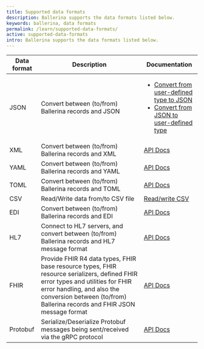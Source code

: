 ```yaml
---
title: Supported data formats
description: Ballerina supports the data formats listed below.
keywords: ballerina, data formats
permalink: /learn/supported-data-formats/
active: supported-data-formats
intro: Ballerina supports the data formats listed below.
---
```


| Data format | Description                                                                                                                                                                                                                               | Documentation                                                                                                                                                                                                                                                                                                                      |
|-------------|-------------------------------------------------------------------------------------------------------------------------------------------------------------------------------------------------------------------------------------------|------------------------------------------------------------------------------------------------------------------------------------------------------------------------------------------------------------------------------------------------------------------------------------------------------------------------------------|
| JSON        | Convert between (to/from) Ballerina records and JSON                                                                                                                                                                                      | <ul><li><a href="https://ballerina.io/learn/by-example/converting-from-user-defined-type-to-json/" target="_blank">Convert from user-defined type to JSON<a/></li><li><a href="https://ballerina.io/learn/by-example/convert-from-json-to-user-defined-type/" target="_blabk">Convert from JSON to user-defined type<a/></li></ul> |
| XML         | Convert between (to/from) Ballerina records and XML                                                                                                                                                                                       | <a href="https://lib.ballerina.io/ballerina/xmldata/latest">API Docs<a/>                                                                                                                                                                                                                                                           |
| YAML        | Convert between (to/from) Ballerina records and YAML                                                                                                                                                                                      | <a href="https://lib.ballerina.io/ballerina/yaml/latest">API Docs<a/>                                                                                                                                                                                                                                                              |
| TOML        | Convert between (to/from) Ballerina records and TOML                                                                                                                                                                                      | <a href="https://lib.ballerina.io/ballerina/toml/latest">API Docs<a/>                                                                                                                                                                                                                                                              |
| CSV         | Read/Write data from/to CSV file                                                                                                                                                                                                          | <a href="https://ballerina.io/learn/by-example/io-csv/">Read/write CSV<a/>                                                                                                                                                                                                                                                         |
| EDI         | Convert between (to/from) Ballerina records and EDI                                                                                                                                                                                       | <a href="https://lib.ballerina.io/ballerina/edi/latest">API Docs<a/>                                                                                                                                                                                                                                                               |
| HL7         | Connect to HL7 servers, and convert between (to/from) Ballerina records and HL7 message format                                                                                                                                            | <a href="https://lib.ballerina.io/ballerinax/health.hl7v23/latest">API Docs<a/>                                                                                                                                                                                                                                                    |
| FHIR        | Provide FHIR R4 data types, FHIR base resource types, FHIR resource serializers, defined FHIR error types and utilities for FHIR error handling, and also the conversion between (to/from) Ballerina records and FHIR JSON message format | <a href="https://lib.ballerina.io/ballerinax/health.fhir.r4/latest">API Docs<a/>                                                                                                                                                                                                                                                   |
| Protobuf    | Serialize/Deserialize Protobuf messages being sent/received via the gRPC protocol                                                                                                                                                         | <a href="https://lib.ballerina.io/ballerina/protobuf/latest">API Docs<a/>                                                                                                                                                                                                                                                          |
